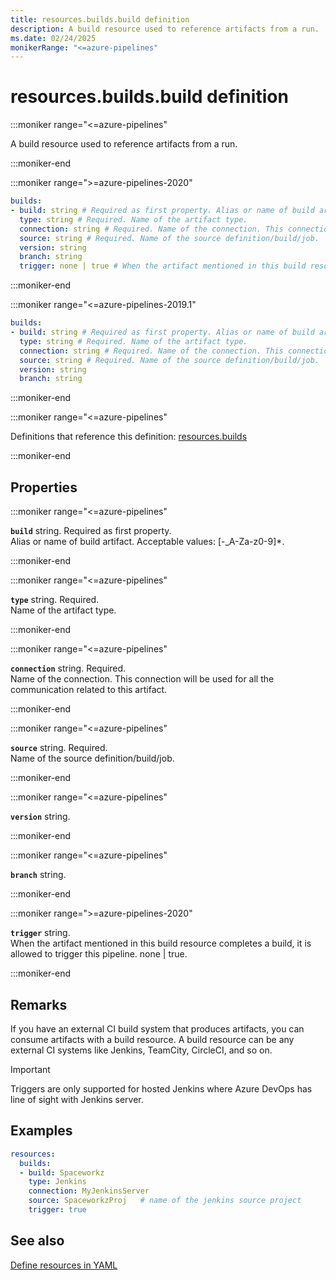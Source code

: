 ```yaml
---
title: resources.builds.build definition
description: A build resource used to reference artifacts from a run.
ms.date: 02/24/2025
monikerRange: "<=azure-pipelines"
---
```


# resources.builds.build definition

<!-- :::description::: -->
:::moniker range="<=azure-pipelines"

<!-- :::editable-content name="description"::: -->
A build resource used to reference artifacts from a run.
<!-- :::editable-content-end::: -->

:::moniker-end
<!-- :::description-end::: -->

<!-- :::syntax::: -->
:::moniker range=">=azure-pipelines-2020"

```yaml
builds:
- build: string # Required as first property. Alias or name of build artifact.
  type: string # Required. Name of the artifact type.
  connection: string # Required. Name of the connection. This connection will be used for all the communication related to this artifact.
  source: string # Required. Name of the source definition/build/job.
  version: string
  branch: string
  trigger: none | true # When the artifact mentioned in this build resource completes a build, it is allowed to trigger this pipeline.
```

:::moniker-end

:::moniker range="<=azure-pipelines-2019.1"

```yaml
builds:
- build: string # Required as first property. Alias or name of build artifact.
  type: string # Required. Name of the artifact type.
  connection: string # Required. Name of the connection. This connection will be used for all the communication related to this artifact.
  source: string # Required. Name of the source definition/build/job.
  version: string
  branch: string
```

:::moniker-end
<!-- :::syntax-end::: -->

<!-- :::parents::: -->
:::moniker range="<=azure-pipelines"

Definitions that reference this definition: [resources.builds](resources-builds.md)

:::moniker-end
<!-- :::parents-end::: -->

## Properties

<!-- :::properties::: -->
<!-- :::item name="build"::: -->
:::moniker range="<=azure-pipelines"

**`build`** string. Required as first property.<br><!-- :::editable-content name="propDescription"::: -->
Alias or name of build artifact. Acceptable values: [-_A-Za-z0-9]*.
<!-- :::editable-content-end::: -->

:::moniker-end
<!-- :::item-end::: -->
<!-- :::item name="type"::: -->
:::moniker range="<=azure-pipelines"

**`type`** string. Required.<br><!-- :::editable-content name="propDescription"::: -->
Name of the artifact type.
<!-- :::editable-content-end::: -->

:::moniker-end
<!-- :::item-end::: -->
<!-- :::item name="connection"::: -->
:::moniker range="<=azure-pipelines"

**`connection`** string. Required.<br><!-- :::editable-content name="propDescription"::: -->
Name of the connection. This connection will be used for all the communication related to this artifact.
<!-- :::editable-content-end::: -->

:::moniker-end
<!-- :::item-end::: -->
<!-- :::item name="source"::: -->
:::moniker range="<=azure-pipelines"

**`source`** string. Required.<br><!-- :::editable-content name="propDescription"::: -->
Name of the source definition/build/job.
<!-- :::editable-content-end::: -->

:::moniker-end
<!-- :::item-end::: -->
<!-- :::item name="version"::: -->
:::moniker range="<=azure-pipelines"

**`version`** string.<br><!-- :::editable-content name="propDescription"::: -->
<!-- :::editable-content-end::: -->

:::moniker-end
<!-- :::item-end::: -->
<!-- :::item name="branch"::: -->
:::moniker range="<=azure-pipelines"

**`branch`** string.<br><!-- :::editable-content name="propDescription"::: -->
<!-- :::editable-content-end::: -->

:::moniker-end
<!-- :::item-end::: -->
<!-- :::item name="trigger"::: -->
:::moniker range=">=azure-pipelines-2020"

**`trigger`** string.<br><!-- :::editable-content name="propDescription"::: -->
When the artifact mentioned in this build resource completes a build, it is allowed to trigger this pipeline. none | true.
<!-- :::editable-content-end::: -->

:::moniker-end
<!-- :::item-end::: -->
<!-- :::properties-end::: -->

<!-- :::remarks::: -->
<!-- :::editable-content name="remarks"::: -->
## Remarks

If you have an external CI build system that produces artifacts, you can consume artifacts with a build resource. A build resource can be any external CI systems like Jenkins, TeamCity, CircleCI, and so on.

> [!IMPORTANT]
> Triggers are only supported for hosted Jenkins where Azure DevOps has line of sight with Jenkins server.
<!-- :::editable-content-end::: -->
<!-- :::remarks-end::: -->

<!-- :::examples::: -->
<!-- :::editable-content name="examples"::: -->
## Examples

```yaml
resources:
  builds:
  - build: Spaceworkz
    type: Jenkins
    connection: MyJenkinsServer 
    source: SpaceworkzProj   # name of the jenkins source project
    trigger: true
```
<!-- :::editable-content-end::: -->
<!-- :::examples-end::: -->

<!-- :::see-also::: -->
<!-- :::editable-content name="seeAlso"::: -->
## See also

[Define resources in YAML](/azure/devops/pipelines/process/resources)
<!-- :::editable-content-end::: -->
<!-- :::see-also-end::: -->
